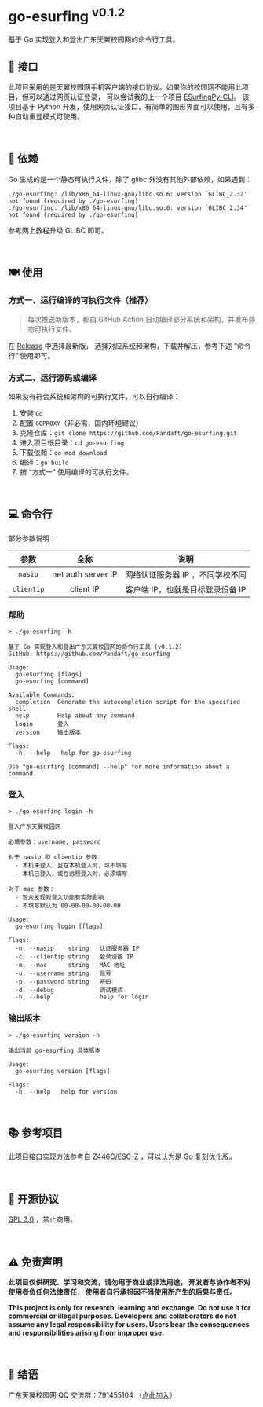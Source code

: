 # go-esurfing <sup>v0.1.2</sup>

基于 Go 实现登入和登出广东天翼校园网的命令行工具。


## 🔌 接口

此项目采用的是天翼校园网手机客户端的接口协议。如果你的校园网不能用此项目，但可以通过网页认证登录，
可以尝试我的上一个项目 [ESurfingPy-CLI](https://github.com/Pandaft/ESurfingPy-CLI)。
该项目基于 Python 开发，使用网页认证接口，有简单的图形界面可以使用，且有多种自动重登模式可使用。

<br />

## 🔗 依赖

Go 生成的是一个静态可执行文件，除了 glibc 外没有其他外部依赖，如果遇到：

```
./go-esurfing: /lib/x86_64-linux-gnu/libc.so.6: version `GLIBC_2.32' not found (required by ./go-esurfing)
./go-esurfing: /lib/x86_64-linux-gnu/libc.so.6: version `GLIBC_2.34' not found (required by ./go-esurfing)
```

参考网上教程升级 GLIBC 即可。

<br />

## 🍽️ 使用

### 方式一、运行编译的可执行文件（推荐）

> 每次推送新版本，都由 GitHub Action 自动编译部分系统和架构，并发布静态可执行文件。

在 [Release](https://github.com/Pandaft/go-esurfing/releases) 中选择最新版，
选择对应系统和架构，下载并解压，参考下述 “命令行” 使用即可。

### 方式二、运行源码或编译

如果没有符合系统和架构的可执行文件，可以自行编译：

1. 安装 `Go`
2. 配置 `GOPROXY`（非必需，国内环境建议）
3. 克隆仓库：`git clone https://github.com/Pandaft/go-esurfing.git`
4. 进入项目根目录：`cd go-esurfing`
5. 下载依赖：`go mod download`
6. 编译：`go build`
7. 按 “方式一” 使用编译的可执行文件。

<br />

## 💻 命令行

部分参数说明：

|     参数     |         全称         |         说明          | 
|:----------:|:------------------:|:-------------------:|
|  `nasip`   | net auth server IP | 网络认证服务器 IP ，不同学校不同  |
| `clientip` |     client IP      | 客户端 IP，也就是目标登录设备 IP |

### 帮助

```text
> ./go-esurfing -h

基于 Go 实现登入和登出广东天翼校园网的命令行工具 (v0.1.2)
GitHub: https://github.com/Pandaft/go-esurfing

Usage:
  go-esurfing [flags]
  go-esurfing [command]

Available Commands:
  completion  Generate the autocompletion script for the specified shell
  help        Help about any command
  login       登入
  version     输出版本

Flags:
  -h, --help   help for go-esurfing

Use "go-esurfing [command] --help" for more information about a command.
```

### 登入

```text
> ./go-esurfing login -h

登入广东天翼校园网

必填参数：username, password

对于 nasip 和 clientip 参数：
  - 本机未登入，且在本机登入时，可不填写
  - 本机已登入，或在远程登入时，必须填写

对于 mac 参数：
  - 暂未发现对登入功能有实际影响
  - 不填写默认为 00-00-00-00-00-00

Usage:
  go-esurfing login [flags]

Flags:
  -n, --nasip    string   认证服务器 IP
  -c, --clientip string   登录设备 IP
  -m, --mac      string   MAC 地址
  -u, --username string   账号
  -p, --password string   密码
  -d, --debug             调试模式
  -h, --help              help for login
```

### 输出版本

```text
> ./go-esurfing version -h

输出当前 go-esurfing 具体版本

Usage:
  go-esurfing version [flags]

Flags:
  -h, --help   help for version
```

<br />

## 📚 参考项目

此项目接口实现方法参考自 [Z446C/ESC-Z](https://github.com/Z446C/ESC-Z/) ，可以认为是 Go 复刻优化版。

<br />

## 📜 开源协议

[GPL 3.0](https://github.com/Pandaft/go-esurfing/blob/main/LICENSE) ，禁止商用。

<br />

## ⚠️ 免责声明

**此项目仅供研究、学习和交流，请勿用于商业或非法用途，
开发者与协作者不对使用者负任何法律责任，
使用者自行承担因不当使用所产生的后果与责任。**

**This project is only for research, learning and exchange.
Do not use it for commercial or illegal purposes.
Developers and collaborators do not assume any legal responsibility for users.
Users bear the consequences and responsibilities arising from improper use.**

<br />

## 👋 结语

广东天翼校园网 QQ 交流群：791455104
（[点此加入](http://qm.qq.com/cgi-bin/qm/qr?_wv=1027&k=yTA84KiemCppMD5Y2CDepUsnVRo59dOS&authKey=CH%2Bb2yFiTVPqLOjdwrEGXGVvmhWTURTFX8yM5eRA7ipWh5fOKAIpJRqCKDIWZT7V&noverify=0&group_code=791455104)）
